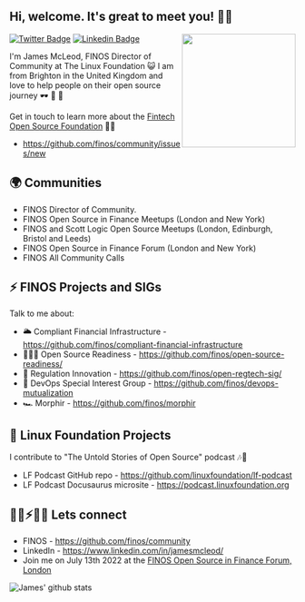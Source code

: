 ## Hi, welcome. It's great to meet you! 👋🏻

<img align='right' src='https://github.com/finos/branding/blob/master/finos-logos/icon-wordmark/FINOS_Icon_Wordmark_RGB.png?raw=true' width='200"'>

[![Twitter Badge](https://img.shields.io/badge/-@mcleo_d-1ca0f1?style=flat-square&labelColor=1ca0f1&logo=twitter&logoColor=white&link=https://twitter.com/mcleo_d)](https://twitter.com/mcleo_d) [![Linkedin Badge](https://img.shields.io/badge/-jamesmcleod-blue?style=flat-square&logo=Linkedin&logoColor=white&link=https://www.linkedin.com/in/jamesmcleod/)](https://www.linkedin.com/in/jamesmcleod/)

I'm James McLeod, FINOS Director of Community at The Linux Foundation 😺 I am from Brighton in the United Kingdom and love to help people on their open source journey 🕶 🐳 🦀

Get in touch to learn more about the [Fintech Open Source Foundation](https://www.finos.org/) ✍🏻
- https://github.com/finos/community/issues/new 

## 🌍 Communities
- FINOS Director of Community.
- FINOS Open Source in Finance Meetups (London and New York)
- FINOS and Scott Logic Open Source Meetups (London, Edinburgh, Bristol and Leeds)
- FINOS Open Source in Finance Forum (London and New York)
- FINOS All Community Calls

## ⚡️ FINOS Projects and SIGs
Talk to me about:
- 🌥 Compliant Financial Infrastructure - https://github.com/finos/compliant-financial-infrastructure
- ⛹🏻‍♀️ Open Source Readiness - https://github.com/finos/open-source-readiness/
- 🔐 Regulation Innovation - https://github.com/finos/open-regtech-sig/
- 🤖 DevOps Special Interest Group - https://github.com/finos/devops-mutualization
- 🏎 Morphir - https://github.com/finos/morphir

## 👾 Linux Foundation Projects 
I contribute to "The Untold Stories of Open Source" podcast 🎶📣
- LF Podcast GitHub repo - https://github.com/linuxfoundation/lf-podcast
- LF Podcast Docusaurus microsite - https://podcast.linuxfoundation.org

## 🤜🏻⚡️🤛🏻 Lets connect 
- FINOS - https://github.com/finos/community
- LinkedIn - https://www.linkedin.com/in/jamesmcleod/
- Join me on July 13th 2022 at the [FINOS Open Source in Finance Forum, London](https://events.linuxfoundation.org/open-source-finance-forum-london/?utm_campaign=OSFF%20London%202022&utm_source=jamesemail)


![James' github stats](https://github-readme-stats.vercel.app/api?username=mcleo-d&hide=["issues"]&show_icons=true)
